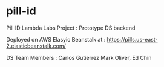 # pill-id
Pill ID Lambda Labs Project :  Prototype DS backend

Deployed on AWS Elasyic Beanstalk at : https://pills.us-east-2.elasticbeanstalk.com/

DS Team Members : Carlos Gutierrez  Mark Oliver,  Ed Chin
